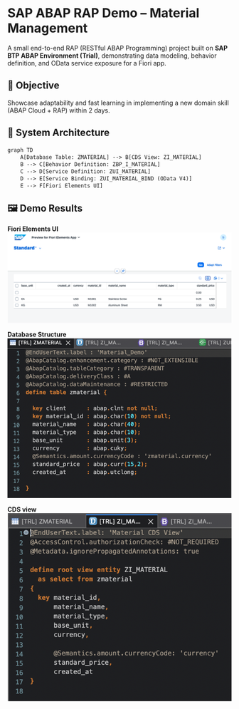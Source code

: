 # SAP ABAP RAP Demo – Material Management

A small end-to-end RAP (RESTful ABAP Programming) project built on **SAP BTP ABAP Environment (Trial)**, demonstrating data modeling, behavior definition, and OData service exposure for a Fiori app.

## 🎯 Objective
Showcase adaptability and fast learning in implementing a new domain skill (ABAP Cloud + RAP) within 2 days.

## 🧩 System Architecture
```mermaid
graph TD
    A[Database Table: ZMATERIAL] --> B[CDS View: ZI_MATERIAL]
    B --> C[Behavior Definition: ZBP_I_MATERIAL]
    C --> D[Service Definition: ZUI_MATERIAL]
    D --> E[Service Binding: ZUI_MATERIAL_BIND (OData V4)]
    E --> F[Fiori Elements UI]
```

## 🖼️ Demo Results

**Fiori Elements UI**
![Fiori UI](Screenshot/Fiori.png)

**Database Structure**
![OData Preview](Screenshot/ZMATERIAL.png)

**CDS view**
![Eclipse Project](Screenshot/ZI_MATERIAL.png)
